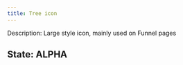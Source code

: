 ```yaml
---
title: Tree icon
---
```

Description: Large style icon, mainly used on Funnel pages

## State: ALPHA
